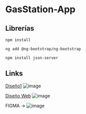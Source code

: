 # GasStation-App

## Librerías
```
npm install
```
```
ng add @ng-bootstrap/ng-bootstrap
```
```
npm install json-server
```

## Links
[Diseño1](https://dribbble.com/shots/18772651-Petrol-Station-Finder)
![image](https://github.com/user-attachments/assets/c1a437d6-ea4d-4980-8908-bda3517aa69d)

[Diseño Web](https://dribbble.com/shots/6504886-Gas-station)
![image](https://github.com/user-attachments/assets/b59daf67-89ce-48de-a5ef-269d2cf3f6e3)

FIGMA -> ![image](https://github.com/user-attachments/assets/62817e43-171f-40b0-886b-5130fe717a8a)



